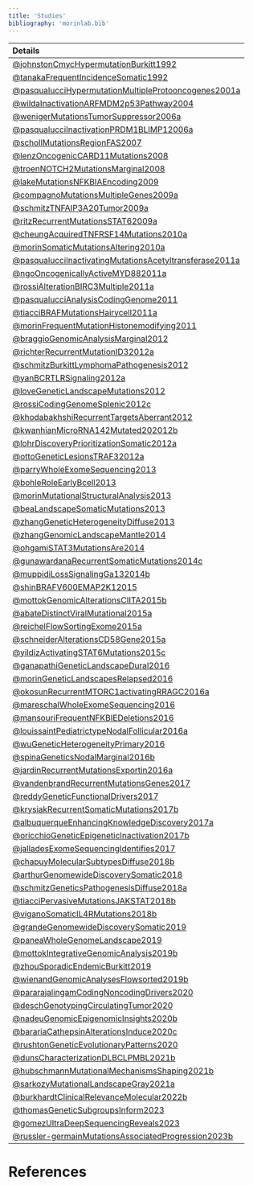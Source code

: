 ```yaml
---
title: 'Studies'
bibliography: 'morinlab.bib'
---
```


|Details|
|:-|
|[@johnstonCmycHypermutationBurkitt1992](johnstonCmycHypermutationBurkitt1992.md)|
|[@tanakaFrequentIncidenceSomatic1992](tanakaFrequentIncidenceSomatic1992.md)|
|[@pasqualucciHypermutationMultipleProtooncogenes2001a](pasqualucciHypermutationMultipleProtooncogenes2001a.md)|
|[@wildaInactivationARFMDM2p53Pathway2004](wildaInactivationARFMDM2p53Pathway2004.md)|
|[@wenigerMutationsTumorSuppressor2006a](wenigerMutationsTumorSuppressor2006a.md)|
|[@pasqualucciInactivationPRDM1BLIMP12006a](pasqualucciInactivationPRDM1BLIMP12006a.md)|
|[@schollMutationsRegionFAS2007](schollMutationsRegionFAS2007.md)|
|[@lenzOncogenicCARD11Mutations2008](lenzOncogenicCARD11Mutations2008.md)|
|[@troenNOTCH2MutationsMarginal2008](troenNOTCH2MutationsMarginal2008.md)|
|[@lakeMutationsNFKBIAEncoding2009](lakeMutationsNFKBIAEncoding2009.md)|
|[@compagnoMutationsMultipleGenes2009a](compagnoMutationsMultipleGenes2009a.md)|
|[@schmitzTNFAIP3A20Tumor2009a](schmitzTNFAIP3A20Tumor2009a.md)|
|[@ritzRecurrentMutationsSTAT62009a](ritzRecurrentMutationsSTAT62009a.md)|
|[@cheungAcquiredTNFRSF14Mutations2010a](cheungAcquiredTNFRSF14Mutations2010a.md)|
|[@morinSomaticMutationsAltering2010a](morinSomaticMutationsAltering2010a.md)|
|[@pasqualucciInactivatingMutationsAcetyltransferase2011a](pasqualucciInactivatingMutationsAcetyltransferase2011a.md)|
|[@ngoOncogenicallyActiveMYD882011a](ngoOncogenicallyActiveMYD882011a.md)|
|[@rossiAlterationBIRC3Multiple2011a](rossiAlterationBIRC3Multiple2011a.md)|
|[@pasqualucciAnalysisCodingGenome2011](pasqualucciAnalysisCodingGenome2011.md)|
|[@tiacciBRAFMutationsHairycell2011a](tiacciBRAFMutationsHairycell2011a.md)|
|[@morinFrequentMutationHistonemodifying2011](morinFrequentMutationHistonemodifying2011.md)|
|[@braggioGenomicAnalysisMarginal2012](braggioGenomicAnalysisMarginal2012.md)|
|[@richterRecurrentMutationID32012a](richterRecurrentMutationID32012a.md)|
|[@schmitzBurkittLymphomaPathogenesis2012](schmitzBurkittLymphomaPathogenesis2012.md)|
|[@yanBCRTLRSignaling2012a](yanBCRTLRSignaling2012a.md)|
|[@loveGeneticLandscapeMutations2012](loveGeneticLandscapeMutations2012.md)|
|[@rossiCodingGenomeSplenic2012c](rossiCodingGenomeSplenic2012c.md)|
|[@khodabakhshiRecurrentTargetsAberrant2012](khodabakhshiRecurrentTargetsAberrant2012.md)|
|[@kwanhianMicroRNA142Mutated202012b](kwanhianMicroRNA142Mutated202012b.md)|
|[@lohrDiscoveryPrioritizationSomatic2012a](lohrDiscoveryPrioritizationSomatic2012a.md)|
|[@ottoGeneticLesionsTRAF32012a](ottoGeneticLesionsTRAF32012a.md)|
|[@parryWholeExomeSequencing2013](parryWholeExomeSequencing2013.md)|
|[@bohleRoleEarlyBcell2013](bohleRoleEarlyBcell2013.md)|
|[@morinMutationalStructuralAnalysis2013](morinMutationalStructuralAnalysis2013.md)|
|[@beaLandscapeSomaticMutations2013](beaLandscapeSomaticMutations2013.md)|
|[@zhangGeneticHeterogeneityDiffuse2013](zhangGeneticHeterogeneityDiffuse2013.md)|
|[@zhangGenomicLandscapeMantle2014](zhangGenomicLandscapeMantle2014.md)|
|[@ohgamiSTAT3MutationsAre2014](ohgamiSTAT3MutationsAre2014.md)|
|[@gunawardanaRecurrentSomaticMutations2014c](gunawardanaRecurrentSomaticMutations2014c.md)|
|[@muppidiLossSignalingGa132014b](muppidiLossSignalingGa132014b.md)|
|[@shinBRAFV600EMAP2K12015](shinBRAFV600EMAP2K12015.md)|
|[@mottokGenomicAlterationsCIITA2015b](mottokGenomicAlterationsCIITA2015b.md)|
|[@abateDistinctViralMutational2015a](abateDistinctViralMutational2015a.md)|
|[@reichelFlowSortingExome2015a](reichelFlowSortingExome2015a.md)|
|[@schneiderAlterationsCD58Gene2015a](schneiderAlterationsCD58Gene2015a.md)|
|[@yildizActivatingSTAT6Mutations2015c](yildizActivatingSTAT6Mutations2015c.md)|
|[@ganapathiGeneticLandscapeDural2016](ganapathiGeneticLandscapeDural2016.md)|
|[@morinGeneticLandscapesRelapsed2016](morinGeneticLandscapesRelapsed2016.md)|
|[@okosunRecurrentMTORC1activatingRRAGC2016a](okosunRecurrentMTORC1activatingRRAGC2016a.md)|
|[@mareschalWholeExomeSequencing2016](mareschalWholeExomeSequencing2016.md)|
|[@mansouriFrequentNFKBIEDeletions2016](mansouriFrequentNFKBIEDeletions2016.md)|
|[@louissaintPediatrictypeNodalFollicular2016a](louissaintPediatrictypeNodalFollicular2016a.md)|
|[@wuGeneticHeterogeneityPrimary2016](wuGeneticHeterogeneityPrimary2016.md)|
|[@spinaGeneticsNodalMarginal2016b](spinaGeneticsNodalMarginal2016b.md)|
|[@jardinRecurrentMutationsExportin2016a](jardinRecurrentMutationsExportin2016a.md)|
|[@vandenbrandRecurrentMutationsGenes2017](vandenbrandRecurrentMutationsGenes2017.md)|
|[@reddyGeneticFunctionalDrivers2017](reddyGeneticFunctionalDrivers2017.md)|
|[@krysiakRecurrentSomaticMutations2017b](krysiakRecurrentSomaticMutations2017b.md)|
|[@albuquerqueEnhancingKnowledgeDiscovery2017a](albuquerqueEnhancingKnowledgeDiscovery2017a.md)|
|[@oricchioGeneticEpigeneticInactivation2017b](oricchioGeneticEpigeneticInactivation2017b.md)|
|[@jalladesExomeSequencingIdentifies2017](jalladesExomeSequencingIdentifies2017.md)|
|[@chapuyMolecularSubtypesDiffuse2018b](chapuyMolecularSubtypesDiffuse2018b.md)|
|[@arthurGenomewideDiscoverySomatic2018](arthurGenomewideDiscoverySomatic2018.md)|
|[@schmitzGeneticsPathogenesisDiffuse2018a](schmitzGeneticsPathogenesisDiffuse2018a.md)|
|[@tiacciPervasiveMutationsJAKSTAT2018b](tiacciPervasiveMutationsJAKSTAT2018b.md)|
|[@viganoSomaticIL4RMutations2018b](viganoSomaticIL4RMutations2018b.md)|
|[@grandeGenomewideDiscoverySomatic2019](grandeGenomewideDiscoverySomatic2019.md)|
|[@paneaWholeGenomeLandscape2019](paneaWholeGenomeLandscape2019.md)|
|[@mottokIntegrativeGenomicAnalysis2019b](mottokIntegrativeGenomicAnalysis2019b.md)|
|[@zhouSporadicEndemicBurkitt2019](zhouSporadicEndemicBurkitt2019.md)|
|[@wienandGenomicAnalysesFlowsorted2019b](wienandGenomicAnalysesFlowsorted2019b.md)|
|[@pararajalingamCodingNoncodingDrivers2020](pararajalingamCodingNoncodingDrivers2020.md)|
|[@deschGenotypingCirculatingTumor2020](deschGenotypingCirculatingTumor2020.md)|
|[@nadeuGenomicEpigenomicInsights2020b](nadeuGenomicEpigenomicInsights2020b.md)|
|[@barariaCathepsinAlterationsInduce2020c](barariaCathepsinAlterationsInduce2020c.md)|
|[@rushtonGeneticEvolutionaryPatterns2020](rushtonGeneticEvolutionaryPatterns2020.md)|
|[@dunsCharacterizationDLBCLPMBL2021b](dunsCharacterizationDLBCLPMBL2021b.md)|
|[@hubschmannMutationalMechanismsShaping2021b](hubschmannMutationalMechanismsShaping2021b.md)|
|[@sarkozyMutationalLandscapeGray2021a](sarkozyMutationalLandscapeGray2021a.md)|
|[@burkhardtClinicalRelevanceMolecular2022b](burkhardtClinicalRelevanceMolecular2022b.md)|
|[@thomasGeneticSubgroupsInform2023](thomasGeneticSubgroupsInform2023.md)|
|[@gomezUltraDeepSequencingReveals2023](gomezUltraDeepSequencingReveals2023.md)|
|[@russler-germainMutationsAssociatedProgression2023b](russler-germainMutationsAssociatedProgression2023b.md)|

# References

